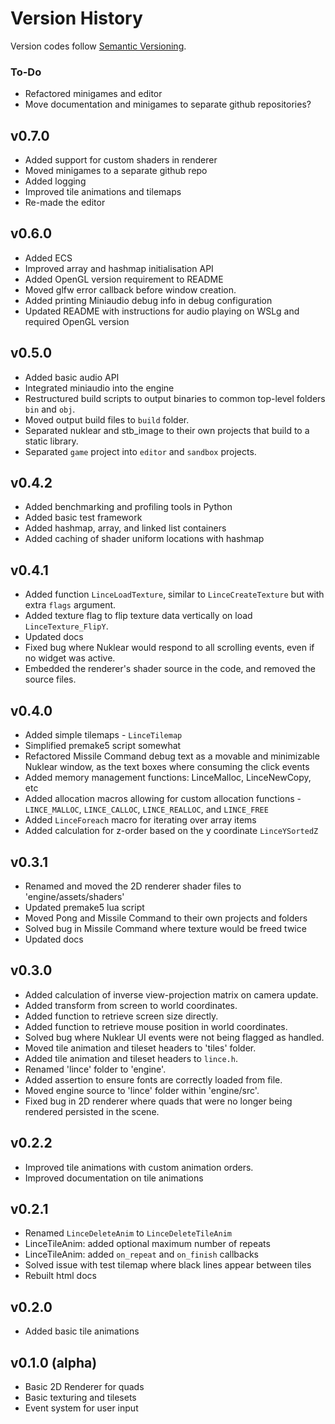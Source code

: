 # Version History

Version codes follow [Semantic Versioning](https://semver.org/).

### To-Do
- Refactored minigames and editor
- Move documentation and minigames to separate github repositories?

## v0.7.0
- Added support for custom shaders in renderer
- Moved minigames to a separate github repo
- Added logging
- Improved tile animations and tilemaps
- Re-made the editor

## v0.6.0
- Added ECS
- Improved array and hashmap initialisation API
- Added OpenGL version requirement to README
- Moved glfw error callback before window creation.
- Added printing Miniaudio debug info in debug configuration
- Updated README with instructions for audio playing on WSLg and required OpenGL version

## v0.5.0
- Added basic audio API
- Integrated miniaudio into the engine
- Restructured build scripts to output binaries to common top-level folders `bin` and `obj`.
- Moved output build files to `build` folder.
- Separated nuklear and stb\_image to their own projects that build to a static library.
- Separated `game` project into `editor` and `sandbox` projects.


## v0.4.2
- Added benchmarking and profiling tools in Python
- Added basic test framework
- Added hashmap, array, and linked list containers
- Added caching of shader uniform locations with hashmap


## v0.4.1
- Added function `LinceLoadTexture`, similar to `LinceCreateTexture` but with extra `flags` argument.
- Added texture flag to flip texture data vertically on load `LinceTexture_FlipY`.
- Updated docs
- Fixed bug where Nuklear would respond to all scrolling events, even if no widget was active.
- Embedded the renderer's shader source in the code, and removed the source files.


## v0.4.0
- Added simple tilemaps - `LinceTilemap`
- Simplified premake5 script somewhat
- Refactored Missile Command debug text as a movable and minimizable Nuklear window, as the text boxes where consuming the click events
- Added memory management functions: LinceMalloc, LinceNewCopy, etc
- Added allocation macros allowing for custom allocation functions - `LINCE_MALLOC`, `LINCE_CALLOC`, `LINCE_REALLOC`, and `LINCE_FREE`
- Added `LinceForeach` macro for iterating over array items
- Added calculation for z-order based on the y coordinate `LinceYSortedZ`

## v0.3.1
- Renamed and moved the 2D renderer shader files to 'engine/assets/shaders'
- Updated premake5 lua script
- Moved Pong and Missile Command to their own projects and folders
- Solved bug in Missile Command where texture would be freed twice
- Updated docs

## v0.3.0
- Added calculation of inverse view-projection matrix on camera update.
- Added transform from screen to world coordinates.
- Added function to retrieve screen size directly.
- Added function to retrieve mouse position in world coordinates.
- Solved bug where Nuklear UI events were not being flagged as handled.
- Moved tile animation and tileset headers to 'tiles' folder.
- Added tile animation and tileset headers to `lince.h`.
- Renamed 'lince' folder to 'engine'.
- Added assertion to ensure fonts are correctly loaded from file.
- Moved engine source to 'lince' folder within 'engine/src'.
- Fixed bug in 2D renderer where quads that were no longer being rendered persisted in the scene.

## v0.2.2
- Improved tile animations with custom animation orders.
- Improved documentation on tile animations

## v0.2.1
- Renamed `LinceDeleteAnim` to `LinceDeleteTileAnim`
- LinceTileAnim: added optional maximum number of repeats
- LinceTileAnim: added `on_repeat` and `on_finish` callbacks
- Solved issue with test tilemap where black lines appear between tiles
- Rebuilt html docs

## v0.2.0
- Added basic tile animations

## v0.1.0 (alpha)
- Basic 2D Renderer for quads
- Basic texturing and tilesets
- Event system for user input